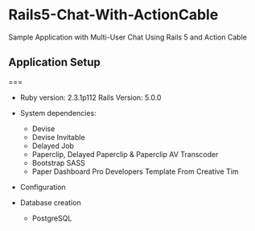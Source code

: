 # Rails5-Chat-With-ActionCable
Sample Application with Multi-User Chat Using Rails 5 and Action Cable

## Application Setup
===
* Ruby version: 2.3.1p112  Rails Version: 5.0.0

* System dependencies:
	- Devise
	- Devise Invitable
	- Delayed Job
	- Paperclip, Delayed Paperclip & Paperclip AV Transcoder
	- Bootstrap SASS
	- Paper Dashboard Pro Developers Template From Creative Tim

* Configuration

* Database creation
	 - PostgreSQL

